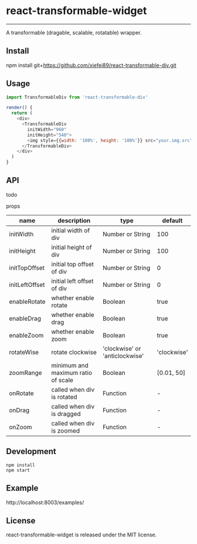 # react-transformable-widget
---
A transformable (dragable, scalable, rotatable) wrapper.

## Install
npm install git+https://github.com/xiefei89/react-transformable-div.git

## Usage
```js
import TransformableDiv from 'react-transformable-div'

render() {
  return (
    <div>
      <TransformableDiv
        initWidth="960"
        initHeight="540">
        <img style={{width: '100%', height: '100%'}} src="your.img.src"/>
      </TransformableDiv>
    </div>
  )
}
```

## API
todo

props

| name     | description    | type     | default      |
|----------|----------------|----------|--------------|
| initWidth | initial width of div | Number or String | 100 |
| initHeight | initial height of div | Number or String | 100 |
| initTopOffset | initial top offset of div | Number or String | 0 |
| initLeftOffset | initial left offset of div | Number or String | 0 |
| enableRotate| whether enable rotate | Boolean | true |
| enableDrag| whether enable drag | Boolean | true |
| enableZoom| whether enable zoom | Boolean | true |
| rotateWise | rotate clockwise | 'clockwise' or 'anticlockwise' | 'clockwise' |
| zoomRange| minimum and maximum ratio of scale | Boolean | [0.01, 50] |
| onRotate| called when div is rotated | Function | - |
| onDrag| called when div is dragged | Function | - |
| onZoom| called when div is zoomed | Function | - |

## Development

```
npm install
npm start
```

## Example

http://localhost:8003/examples/

## License

react-transformable-widget is released under the MIT license.
